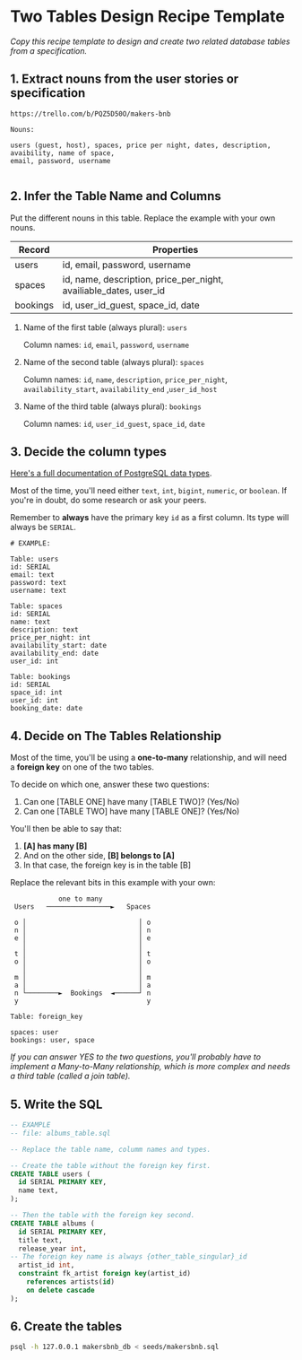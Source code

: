 # Two Tables Design Recipe Template

_Copy this recipe template to design and create two related database tables from a specification._

## 1. Extract nouns from the user stories or specification

```
https://trello.com/b/PQZ5D50O/makers-bnb
```

```
Nouns:

users (guest, host), spaces, price per night, dates, description, avaibility, name of space, 
email, password, username


```

## 2. Infer the Table Name and Columns

Put the different nouns in this table. Replace the example with your own nouns.

| Record                | Properties          |
| --------------------- | ------------------  |
| users                  | id, email, password, username
| spaces                 | id, name, description, price_per_night, availiable_dates, user_id
| bookings               | id, user_id_guest, space_id, date

1. Name of the first table (always plural): `users` 

    Column names: `id`, `email`, `password`, `username`

2. Name of the second table (always plural): `spaces` 

    Column names: `id`, `name`, `description`, `price_per_night`, 
                  `availability_start`, `availability_end` ,`user_id_host`

2. Name of the third table (always plural): `bookings` 

    Column names: `id`, `user_id_guest`, `space_id`, `date`

## 3. Decide the column types

[Here's a full documentation of PostgreSQL data types](https://www.postgresql.org/docs/current/datatype.html).

Most of the time, you'll need either `text`, `int`, `bigint`, `numeric`, or `boolean`. If you're in doubt, do some research or ask your peers.

Remember to **always** have the primary key `id` as a first column. Its type will always be `SERIAL`.

```
# EXAMPLE:

Table: users
id: SERIAL
email: text
password: text
username: text

Table: spaces
id: SERIAL
name: text
description: text
price_per_night: int
availability_start: date
availability_end: date
user_id: int

Table: bookings
id: SERIAL
space_id: int
user_id: int
booking_date: date
```

## 4. Decide on The Tables Relationship

Most of the time, you'll be using a **one-to-many** relationship, and will need a **foreign key** on one of the two tables.

To decide on which one, answer these two questions:

1. Can one [TABLE ONE] have many [TABLE TWO]? (Yes/No)
2. Can one [TABLE TWO] have many [TABLE ONE]? (Yes/No)

You'll then be able to say that:

1. **[A] has many [B]**
2. And on the other side, **[B] belongs to [A]**
3. In that case, the foreign key is in the table [B]

Replace the relevant bits in this example with your own:

```
            one to many              
 Users   ────────────────►   Spaces  

 o │                            │ o  
 n │                            │ n  
 e │                            │ e  
   │                            │    
 t │                            │ t  
 o │                            │ o  
   │                            │    
 m │                            │ m  
 a │                            │ a  
 n └────────►  Bookings  ◄──────┘ n  
 y                                y  

Table: foreign_key 

spaces: user
bookings: user, space
```

*If you can answer YES to the two questions, you'll probably have to implement a Many-to-Many relationship, which is more complex and needs a third table (called a join table).*

## 5. Write the SQL

```sql
-- EXAMPLE
-- file: albums_table.sql

-- Replace the table name, columm names and types.

-- Create the table without the foreign key first.
CREATE TABLE users (
  id SERIAL PRIMARY KEY,
  name text,
);

-- Then the table with the foreign key second.
CREATE TABLE albums (
  id SERIAL PRIMARY KEY,
  title text,
  release_year int,
-- The foreign key name is always {other_table_singular}_id
  artist_id int,
  constraint fk_artist foreign key(artist_id)
    references artists(id)
    on delete cascade
);

```

## 6. Create the tables

```bash
psql -h 127.0.0.1 makersbnb_db < seeds/makersbnb.sql
```
